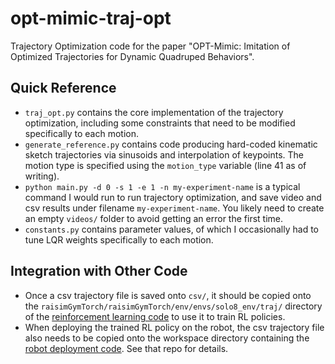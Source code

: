 # opt-mimic-traj-opt

Trajectory Optimization code for the paper "OPT-Mimic: Imitation of Optimized Trajectories for Dynamic Quadruped Behaviors".

## Quick Reference
- `traj_opt.py` contains the core implementation of the trajectory optimization, including some constraints that need to be modified specifically to each motion.
- `generate_reference.py` contains code producing hard-coded kinematic sketch trajectories via sinusoids and interpolation of keypoints. The motion type is specified using the `motion_type` variable (line 41 as of writing).
- `python main.py -d 0 -s 1 -e 1 -n my-experiment-name` is a typical command I would run to run trajectory optimization, and save video and csv results under filename `my-experiment-name`. You likely need to create an empty `videos/` folder to avoid getting an error the first time.
- `constants.py` contains parameter values, of which I occasionally had to tune LQR weights specifically to each motion.

## Integration with Other Code
- Once a csv trajectory file is saved onto `csv/`, it should be copied onto the `raisimGymTorch/raisimGymTorch/env/envs/solo8_env/traj/` directory of the [reinforcement learning code](https://github.com/yunifuchioka/opt-mimic-raisim) to use it to train RL policies.
- When deploying the trained RL policy on the robot, the csv trajectory file also needs to be copied onto the workspace directory containing the [robot deployment code](https://github.com/yunifuchioka/opt-mimic-robot-deploy). See that repo for details.
